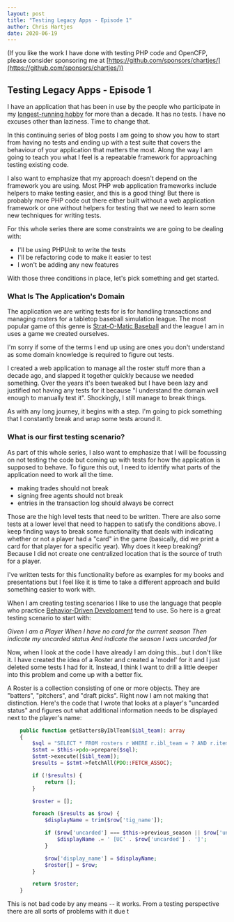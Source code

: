 ```yaml
---
layout: post
title: "Testing Legacy Apps - Episode 1"
author: Chris Hartjes
date: 2020-06-19
---
```


(If you like the work I have done with testing PHP code and OpenCFP, please consider sponsoring me at
[https://github.com/sponsors/chartjes/](https://github.com/sponsors/chartjes/))

## Testing Legacy Apps - Episode 1 

I have an application that has been in use by the people who participate in my
[longest-running hobby](https://www.ibl.org) for more than a decade. It has
no tests. I have no excuses other than laziness. Time to change that.

In this continuing series of blog posts I am going to show you how to start from
having no tests and ending up with a test suite that covers the behaviour of your
application that matters the most. Along the way I am going to teach you what I
feel is a repeatable framework for approaching testing existing code.

I also want to emphasize that my approach doesn't depend on the framework you
are using. Most PHP web application frameworks include helpers to make testing
easier, and this is a good thing! But there is probably more PHP code out there
either built without a web application framework or one without helpers for testing
that we need to learn some new techniques for writing tests. 

For this whole series there are some constraints we are going to be dealing with:

* I'll be using PHPUnit to write the tests
* I'll be refactoring code to make it easier to test
* I won't be adding any new features

With those three conditions in place, let's pick something and get started.

### What Is The Application's Domain

The application we are writing tests for is for handling transactions and
managing rosters for a tabletop baseball simulation league. The most popular
game of this genre is [Strat-O-Matic Baseball](http://www.strat-o-matic.com/baseball-board-games/)
and the league I am in uses a game we created ourselves.

I'm sorry if some of the terms I end up using are ones you don't understand as
some domain knowledge is required to figure out tests.

I created a web application to manage all the roster stuff more than a 
decade ago, and slapped it together quickly because we needed something. Over
the years it's been tweaked but I have been lazy and justified not having any
tests for it because "I understand the domain well enough to manually test it".
Shockingly, I still manage to break things.

As with any long journey, it begins with a step. I'm going to pick something
that I constantly break and wrap some tests around it.


### What is our first testing scenario?

As part of this whole series, I also want to emphasize that I will be focussing
on not testing the code but coming up with tests for how the application is
supposed to behave. To figure this out, I need to identify what parts of the
application need to work all the time.

* making trades should not break
* signing free agents should not break
* entries in the transaction log should always be correct 

Those are the high level tests that need to be written. There are also some
tests at a lower level that need to happen to satisfy the conditions above.
I keep finding ways to break some functionality that deals with indicating
whether or not a player had a "card" in the game (basically, did we print
a card for that player for a specific year). Why does it keep breaking?
Because I did not create one centralized location that is the source of
truth for a player.

I've written tests for this functionality before as examples for my books
and presentations but I feel like it is time to take a different approach
and build something easier to work with.

When I am creating testing scenarios I like to use the language that
people who practice [Behavior-Driven Development](https://en.wikipedia.org/wiki/Behavior-driven_development)
tend to use. So here is a great testing scenario to start with:

*Given I am a Player*
*When I have no card for the current season*
*Then indicate my uncarded status*
*And indicate the season I was uncarded for*

Now, when I look at the code I have already I am doing this...but I don't like it.
I have created the idea of a Roster and created a 'model' for it and I just deleted
some tests I had for it. Instead, I think I want to drill a little deeper into this
problem and come up with a better fix.

A Roster is a collection consisting of one or more objects. They are "batters", "pitchers", and "draft picks".
Right now I am not making that distinction. Here's the code that I wrote that looks
at a player's "uncarded status" and figures out what additional information needs
to be displayed next to the player's name:

```php
    public function getBattersByIblTeam($ibl_team): array
    {
        $sql = "SELECT * FROM rosters r WHERE r.ibl_team = ? AND r.item_type = 2 ORDER BY r.tig_name";
        $stmt = $this->pdo->prepare($sql);
        $stmt->execute([$ibl_team]);
        $results = $stmt->fetchAll(PDO::FETCH_ASSOC);

        if (!$results) {
            return [];
        }

        $roster = [];

        foreach ($results as $row) {
            $displayName = trim($row['tig_name']);

            if ($row['uncarded'] === $this->previous_season || $row['uncarded'] === $this->current_season) {
                $displayName .= ' [UC' . $row['uncarded'] . ']';
            }

            $row['display_name'] = $displayName;
            $roster[] = $row;
        }

        return $roster;
    }
```

This is not bad code by any means -- it works. From a testing perspective there are all
sorts of problems with it due t
